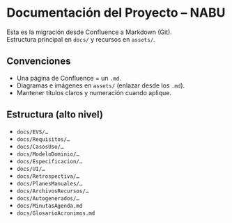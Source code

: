 # Documentación del Proyecto – NABU

Esta es la migración desde Confluence a Markdown (Git).  
Estructura principal en `docs/` y recursos en `assets/`.

## Convenciones
- Una página de Confluence = un `.md`.
- Diagramas e imágenes en `assets/` (enlazar desde los `.md`).
- Mantener títulos claros y numeración cuando aplique.

## Estructura (alto nivel)
- `docs/EVS/…`
- `docs/Requisitos/…`
- `docs/CasosUso/…`
- `docs/ModeloDominio/…`
- `docs/Especificacion/…`
- `docs/UI/…`
- `docs/Retrospectiva/…`
- `docs/PlanesManuales/…`
- `docs/ArchivosRecursos/…`
- `docs/Autogenerados/…`
- `docs/MinutasAgenda.md`
- `docs/GlosarioAcronimos.md`
